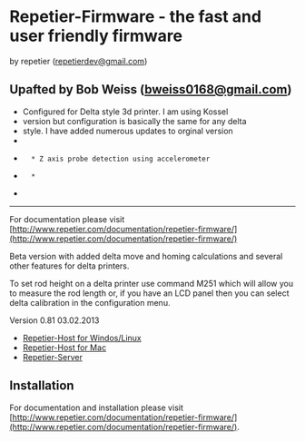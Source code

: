 # Repetier-Firmware - the fast and user friendly firmware
by repetier  (repetierdev@gmail.com)


Upafted by Bob Weiss (bweiss0168@gmail.com)
---------------------------------------------------------------------------
- Configured for Delta style 3d printer. I am using Kossel
- version but configuration is basically the same for any delta
- style. I have added numerous updates to orginal version
- 		
-		* Z axis probe detection using accelerometer
-		* 
-
----------------------------------------------------------------------------

For documentation please visit [http://www.repetier.com/documentation/repetier-firmware/](http://www.repetier.com/documentation/repetier-firmware/)

Beta version with added delta move and homing calculations and several other features for delta printers.

To set rod height on a delta printer use command M251 which will allow you to measure 
the rod length or, if you have an LCD panel then you can select delta calibration in the
configuration menu.

Version 0.81  03.02.2013

* [Repetier-Host for Windos/Linux](http://www.repetier.com/download/)
* [Repetier-Host for Mac](http://www.repetier.com/download/)
* [Repetier-Server](http://www.repetier.com/repetier-server-download/)

## Installation

For documentation and installation please visit 
[http://www.repetier.com/documentation/repetier-firmware/](http://www.repetier.com/documentation/repetier-firmware/).


